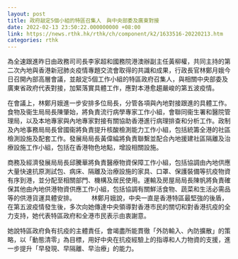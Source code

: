 ```yaml
---
layout: post
title: 政府敲定5個小組的特區召集人　與中央部委及廣東對接
date: 2022-02-13 23:50:22.000000000 +08:00
link: https://news.rthk.hk/rthk/ch/component/k2/1633516-20220213.htm
categories: rthk
---
```


為全速跟進昨日由政務司司長李家超和國務院港澳辦副主任黃柳權，共同主持的第二次內地與香港新冠肺炎疫情專題交流會取得的共識和成果，行政長官林鄭月娥今日召開內部高層會議，並敲定5個工作小組的特區政府召集人，與相關中央部委及廣東省政府代表對接，加緊落實具體工作，應對本港愈趨嚴峻的第五波疫情。

在會議上，林鄭月娥進一步安排多位局長，分管各項與內地對接跟進的具體工作。食物及衞生局局長陳肇始，將負責流行病學專家工作小組，會聯同衞生署和醫院管理局，以及本地專家與內地專家對接有關協助香港進行病理排查和分析工作。政制及內地事務局局長曾國衞將負責提升核酸檢測能力工作小組，包括統籌全港的社區檢測設施及配套工作。發展局局長黃偉綸將負責聯繫並配合內地援建社區隔離及治療設施工作小組，包括在香港物色地點，增設相關設施。

商務及經濟發展局局長邱騰華將負責醫療物資保障工作小組，包括協調由內地供應大量快速抗原測試包、病床、隔離及治療設施的家具、口罩、保護裝備等抗疫物資有序到港，並分配至相關部門、機構及居民使用。運輸及房屋局局長陳帆將負責確保其他由內地供港物資供應工作小組，包括協調有關鮮活食物、蔬菜和生活必需品等的供港貨運具體安排。 
　　
林鄭月娥說，中央一直是香港特區最堅強的後盾，在第五波疫情發生後，多次向她傳達中央領導對香港市民的關切和對香港抗疫的全力支持，她代表特區政府和全港市民表示由衷謝意。

她說特區政府負有抗疫的主體責任，會竭盡所能貫徹「外防輸入、內防擴散」的策略，以「動態清零」為目標，用好中央在抗疫經驗上的指導和人力物資的支援，進一步提升「早發現、早隔離、早治療」的能力。
